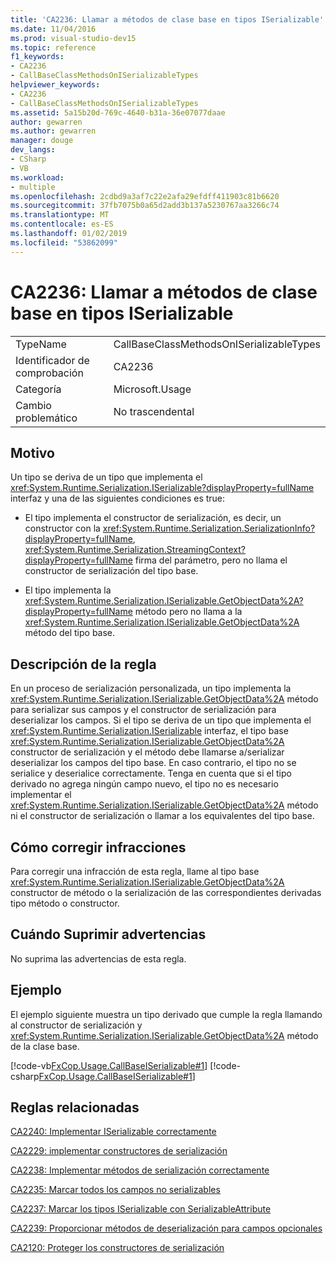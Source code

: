 ```yaml
---
title: 'CA2236: Llamar a métodos de clase base en tipos ISerializable'
ms.date: 11/04/2016
ms.prod: visual-studio-dev15
ms.topic: reference
f1_keywords:
- CA2236
- CallBaseClassMethodsOnISerializableTypes
helpviewer_keywords:
- CA2236
- CallBaseClassMethodsOnISerializableTypes
ms.assetid: 5a15b20d-769c-4640-b31a-36e07077daae
author: gewarren
ms.author: gewarren
manager: douge
dev_langs:
- CSharp
- VB
ms.workload:
- multiple
ms.openlocfilehash: 2cdbd9a3af7c22e2afa29efdff411903c81b6620
ms.sourcegitcommit: 37fb7075b0a65d2add3b137a5230767aa3266c74
ms.translationtype: MT
ms.contentlocale: es-ES
ms.lasthandoff: 01/02/2019
ms.locfileid: "53862099"
---
```

# <a name="ca2236-call-base-class-methods-on-iserializable-types"></a>CA2236: Llamar a métodos de clase base en tipos ISerializable

|||
|-|-|
|TypeName|CallBaseClassMethodsOnISerializableTypes|
|Identificador de comprobación|CA2236|
|Categoría|Microsoft.Usage|
|Cambio problemático|No trascendental|

## <a name="cause"></a>Motivo
 Un tipo se deriva de un tipo que implementa el <xref:System.Runtime.Serialization.ISerializable?displayProperty=fullName> interfaz y una de las siguientes condiciones es true:

- El tipo implementa el constructor de serialización, es decir, un constructor con la <xref:System.Runtime.Serialization.SerializationInfo?displayProperty=fullName>, <xref:System.Runtime.Serialization.StreamingContext?displayProperty=fullName> firma del parámetro, pero no llama el constructor de serialización del tipo base.

- El tipo implementa la <xref:System.Runtime.Serialization.ISerializable.GetObjectData%2A?displayProperty=fullName> método pero no llama a la <xref:System.Runtime.Serialization.ISerializable.GetObjectData%2A> método del tipo base.

## <a name="rule-description"></a>Descripción de la regla
 En un proceso de serialización personalizada, un tipo implementa la <xref:System.Runtime.Serialization.ISerializable.GetObjectData%2A> método para serializar sus campos y el constructor de serialización para deserializar los campos. Si el tipo se deriva de un tipo que implementa el <xref:System.Runtime.Serialization.ISerializable> interfaz, el tipo base <xref:System.Runtime.Serialization.ISerializable.GetObjectData%2A> constructor de serialización y el método debe llamarse a/serializar deserializar los campos del tipo base. En caso contrario, el tipo no se serialice y deserialice correctamente. Tenga en cuenta que si el tipo derivado no agrega ningún campo nuevo, el tipo no es necesario implementar el <xref:System.Runtime.Serialization.ISerializable.GetObjectData%2A> método ni el constructor de serialización o llamar a los equivalentes del tipo base.

## <a name="how-to-fix-violations"></a>Cómo corregir infracciones
 Para corregir una infracción de esta regla, llame al tipo base <xref:System.Runtime.Serialization.ISerializable.GetObjectData%2A> constructor de método o la serialización de las correspondientes derivadas tipo método o constructor.

## <a name="when-to-suppress-warnings"></a>Cuándo Suprimir advertencias
 No suprima las advertencias de esta regla.

## <a name="example"></a>Ejemplo
 El ejemplo siguiente muestra un tipo derivado que cumple la regla llamando al constructor de serialización y <xref:System.Runtime.Serialization.ISerializable.GetObjectData%2A> método de la clase base.

 [!code-vb[FxCop.Usage.CallBaseISerializable#1](../code-quality/codesnippet/VisualBasic/ca2236-call-base-class-methods-on-iserializable-types_1.vb)]
 [!code-csharp[FxCop.Usage.CallBaseISerializable#1](../code-quality/codesnippet/CSharp/ca2236-call-base-class-methods-on-iserializable-types_1.cs)]

## <a name="related-rules"></a>Reglas relacionadas
 [CA2240: Implementar ISerializable correctamente](../code-quality/ca2240-implement-iserializable-correctly.md)

 [CA2229: implementar constructores de serialización](../code-quality/ca2229-implement-serialization-constructors.md)

 [CA2238: Implementar métodos de serialización correctamente](../code-quality/ca2238-implement-serialization-methods-correctly.md)

 [CA2235: Marcar todos los campos no serializables](../code-quality/ca2235-mark-all-non-serializable-fields.md)

 [CA2237: Marcar los tipos ISerializable con SerializableAttribute](../code-quality/ca2237-mark-iserializable-types-with-serializableattribute.md)

 [CA2239: Proporcionar métodos de deserialización para campos opcionales](../code-quality/ca2239-provide-deserialization-methods-for-optional-fields.md)

 [CA2120: Proteger los constructores de serialización](../code-quality/ca2120-secure-serialization-constructors.md)